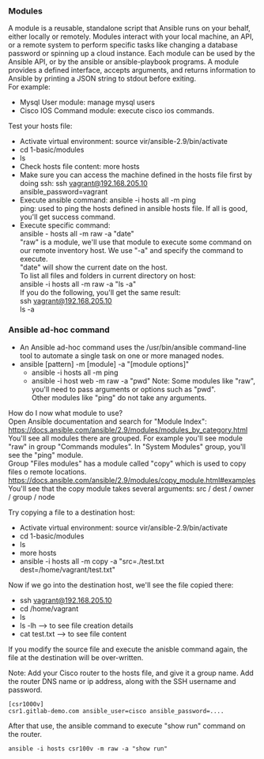 ### Modules
A module is a reusable, standalone script that Ansible runs on your behalf, either locally or remotely. Modules interact with your local machine, an API, or a remote system to perform specific tasks like changing a database password or spinning up a cloud instance. Each module can be used by the Ansible API, or by the ansible or ansible-playbook programs. A module provides a defined interface, accepts arguments, and returns information to Ansible by printing a JSON string to stdout before exiting. <br/>
For example: <br/>
- Mysql User module: manage mysql users
- Cisco IOS Command module: execute cisco ios commands.

Test your hosts file: <br/>
- Activate virtual environment: source vir/ansible-2.9/bin/activate
- cd 1-basic/modules
- ls
- Check hosts file content: more hosts
- Make sure you can access the machine defined in the hosts file first by doing ssh: ssh vagrant@192.168.205.10 <br/>
ansible_password=vagrant
- Execute ansible command: ansible -i hosts all -m ping <br/>
ping: used to ping the hosts defined in ansible hosts file. If all is good, you'll get success command.
- Execute specific command: <br/>
ansible - hosts all -m raw -a "date" <br/>
"raw" is a module, we'll use that module to execute some command on our remote inventory host. We use "-a" and specify the command to execute. <br/>
"date" will show the current date on the host. <br/>
To list all files and folders in current directory on host: <br/>
ansible -i hosts all -m raw -a "ls -a" <br/>
If you do the following, you'll get the same result: <br/>
ssh vagrant@192.168.205.10 <br/>
ls -a <br/>

### Ansible ad-hoc command
- An Ansible ad-hoc command uses the /usr/bin/ansible command-line tool to automate a single task on one or more managed nodes.
- ansible [pattern] -m [module] -a "[module options]"
   - ansible -i hosts all -m ping
   - ansible -i host web -m raw -a "pwd"
Note: Some modules like "raw", you'll need to pass arguments or options such as "pwd". <br/>
Other modules like "ping" do not take any arguments.

How do I now what module to use? <br/>
Open Ansible documentation and search for "Module Index": https://docs.ansible.com/ansible/2.9/modules/modules_by_category.html <br/>
You'll see all modules there are grouped. For example you'll see module "raw" in group "Commands modules". In "System Modules" group, you'll see the "ping" module. <br/>
Group "Files modules" has a module called "copy" which is used to copy files o remote locations. <br/>
https://docs.ansible.com/ansible/2.9/modules/copy_module.html#examples <br/>
You'll see that the copy module takes several arguments: src / dest / owner / group / node

Try copying a file to a destination host: <br/>
- Activate virtual environment: source vir/ansible-2.9/bin/activate
- cd 1-basic/modules
- ls
- more hosts
- ansible -i hosts all -m copy -a "src=./test.txt dest=/home/vagrant/test.txt"

Now if we go into the destination host, we'll see the file copied there:
- ssh vagrant@192.168.205.10
- cd /home/vagrant
- ls
- ls -lh --> to see file creation details
- cat test.txt --> to see file content

If you modify the source file and execute the anisble command again, the file at the destination will be over-written.

Note: Add your Cisco router to the hosts file, and give it a group name. Add the router DNS name or ip address, along with the SSH username and password. 
```
[csr1000v]
csr1.gitlab-demo.com ansible_user=cisco ansible_password=....
```
After that use, the ansible command to execute "show run" command on the router.
```
ansible -i hosts csr100v -m raw -a "show run"
```
